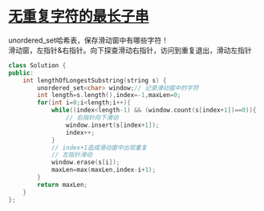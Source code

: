 # [无重复字符的最长子串](https://leetcode.cn/problems/longest-substring-without-repeating-characters/)

unordered_set哈希表，保存滑动窗中有哪些字符！  
滑动窗，左指针&右指针。向下探查滑动右指针，访问到重复退出，滑动左指针  

```C++
class Solution {
public:
    int lengthOfLongestSubstring(string s) {
        unordered_set<char> window;// 记录滑动窗中的字符
        int length=s.length(),index=-1,maxLen=0;
        for(int i=0;i<length;i++){
            while((index<length-1) && (window.count(s[index+1])==0)){
                // 右指针向下滑动
                window.insert(s[index+1]);
                index++;
            }
            // index+1造成滑动窗中出现重复
            // 左指针滑动
            window.erase(s[i]);
            maxLen=max(maxLen,index-i+1);
        }
        return maxLen;
    }
};
```


